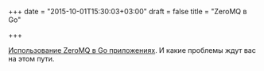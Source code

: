 +++
date = "2015-10-01T15:30:03+03:00"
draft = false
title = "ZeroMQ в Go"

+++

<p><a href="http://taotetek.github.io/oldschool.systems/post/goczmq1/">Использование&nbsp;ZeroMQ в Go приложениях</a>. И какие проблемы ждут вас на этом пути.</p>

